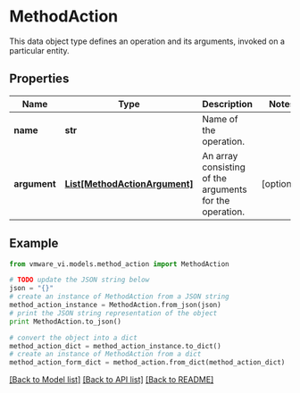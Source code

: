 # MethodAction

This data object type defines an operation and its arguments, invoked on a particular entity. 

## Properties
Name | Type | Description | Notes
------------ | ------------- | ------------- | -------------
**name** | **str** | Name of the operation.  | 
**argument** | [**List[MethodActionArgument]**](MethodActionArgument.md) | An array consisting of the arguments for the operation.  | [optional] 

## Example

```python
from vmware_vi.models.method_action import MethodAction

# TODO update the JSON string below
json = "{}"
# create an instance of MethodAction from a JSON string
method_action_instance = MethodAction.from_json(json)
# print the JSON string representation of the object
print MethodAction.to_json()

# convert the object into a dict
method_action_dict = method_action_instance.to_dict()
# create an instance of MethodAction from a dict
method_action_form_dict = method_action.from_dict(method_action_dict)
```
[[Back to Model list]](../README.md#documentation-for-models) [[Back to API list]](../README.md#documentation-for-api-endpoints) [[Back to README]](../README.md)


